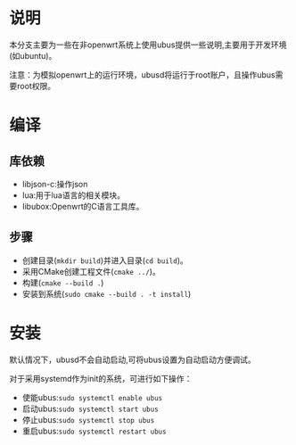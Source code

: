 # 说明

本分支主要为一些在非openwrt系统上使用ubus提供一些说明,主要用于开发环境(如ubuntu)。

注意：为模拟openwrt上的运行环境，ubusd将运行于root账户，且操作ubus需要root权限。

# 编译

## 库依赖

- libjson-c:操作json
- lua:用于lua语言的相关模块。
- libubox:Openwrt的C语言工具库。

## 步骤

- 创建目录(`mkdir build`)并进入目录(`cd build`)。
- 采用CMake创建工程文件(`cmake ../`)。
- 构建(`cmake --build .`)
- 安装到系统(`sudo cmake --build . -t install`)

# 安装

默认情况下，ubusd不会自动启动,可将ubus设置为自动启动方便调试。

对于采用systemd作为init的系统，可进行如下操作：

- 使能ubus:`sudo systemctl enable ubus`
- 启动ubus:`sudo systemctl start ubus`
- 停止ubus:`sudo systemctl stop ubus`
- 重启ubus:`sudo systemctl restart ubus`
